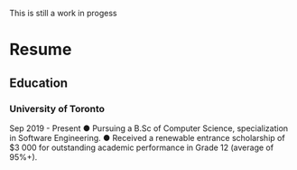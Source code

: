 <html>
<body>
<p> This is still a work in progess </p>

<h1>Resume</h1>

<h2> Education </h2>
  
<h3>University of Toronto</h3>
<p>
  Sep 2019 - Present
  ● Pursuing a B.Sc of Computer Science, specialization in Software Engineering.
  ● Received a renewable entrance scholarship of $3 000 for outstanding academic
  performance in Grade 12 (average of 95%+).
</p>


</body>
</html>
